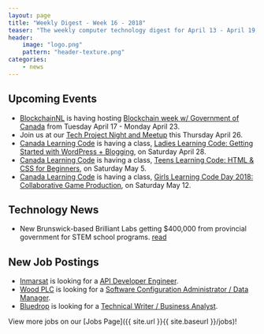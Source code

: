 ```yaml
---
layout: page
title: "Weekly Digest - Week 16 - 2018"
teaser: "The weekly computer technology digest for April 13 - April 19, 2018"
header:
    image: "logo.png"
    pattern: "header-texture.png"
categories:
    - news
---
```


## Upcoming Events

* [BlockchainNL][blockchainnl] is having hosting [Blockchain week w/ Government of Canada](https://www.facebook.com/events/160625104763954) from Tuesday April 17 - Monday April 23.
* Join us at our [Tech Project Night and Meetup][meetup] this Thursday April 26.
* [Canada Learning Code][canadacode] is having a class, [Ladies Learning Code: Getting Started with WordPress + Blogging](https://www.eventbrite.ca/e/ladies-learning-code-getting-started-with-wordpress-blogging-st-johns-registration-44644620261), on Saturday April 28.
* [Canada Learning Code][canadacode] is having a class, [Teens Learning Code: HTML & CSS for Beginners](https://www.eventbrite.ca/e/teens-learning-code-html-css-for-beginners-interactive-stories-and-gamemaking-st-johns-registration-44564322087), on Saturday May 5.
* [Canada Learning Code][canadacode] is having a class, [Girls Learning Code Day 2018: Collaborative Game Production](https://www.eventbrite.ca/e/girls-learning-code-day-2018-collaborative-game-production-for-ages-8-13-parentguardian-stjohns-registration-44406738751), on Saturday May 12.

## Technology News

* New Brunswick-based Brilliant Labs getting $400,000 from provincial government for STEM school programs. [read](www.cbc.ca/news/canada/newfoundland-labrador/codiang-funding-brilliant-labs-1.4621415)

## New Job Postings

* [Inmarsat][inmarsat] is looking for a [API Developer Engineer](https://inmarsat.jobs.net/en-GB/job/api-development-engineer/J3R2S074LQL48KXMYWM?idpartenaire=20222).
* [Wood PLC][wood] is looking for a [Software Configuration Administrator / Data Manager](https://amecfw-canadaexternal.icims.com/jobs/22235/software-configuration-administrator---data-manager/job?hub=15&mode=job&iis=Indeed&iisn=Indeed.com&mobile=false&width=1240&height=500&bga=true&needsRedirect=false&jan1offset=-210&jun1offset=-150).
* [Bluedrop][bluedrop] is looking for a [Technical Writer / Business Analyst](https://www.careerbeacon.com/en/posting/739671/bluedrop-learning-networks/technical-writer-business-analyst/st-john-s).

View more jobs on our [Jobs Page]({{ site.url }}{{ site.baseurl }}/jobs)!

[meetup]:https://www.meetup.com/Computer-Technology-Society-of-Newfoundland-and-Labrador/events/rpdzmpyxgbjc/

[blockchainnl]:https://www.facebook.com/blockchainnl/
[gamedevnl]:http://gamedevnl.org
[hackinghealth]:https://www.facebook.com/HHStJohnsNL/
[ladieslearningcode]:https://www.canadalearningcode.ca/chapters/st-johns/
[muncompsci]:https://muncompsci.ca/

[atlanticlottery]:http://www.alc.ca/
[bluedrop]:http://www.bluedroplearningnetworks.com/
[canadacode]:https://www.canadalearningcode.ca/chapters/st-johns/
[celtx]:https://www.celtx.com
[chummy]:https://chummygames.com
[clockworkfox]:http://clockworkfoxstudios.com
[colab]:https://www.colabsoftware.com/
[compusult]:http://www.compusult.net/
[hyperloop]:https://paradigmhyperloop.com/
[infotech]:http://www.infotechsolutions.com/
[inmarsat]:https://www.inmarsat.com/
[integrated]:http://integrated-informatics.com/
[johnson]:https://www1.johnson.ca/
[keyassets]:https://www.keyassetsnl.ca/
[kraken]:http://krakenrobotics.com/
[mysa]:https://getmysa.com/
[nalcor]:https://nalcorenergy.com/
[ndev]:https://www.meetup.com/ndevmeetup/
[nlc]:http://www.nlliquor.com/
[nlchi]:https://www.nlchi.nl.ca/
[nsbenergy]:https://www.nsbenergy.com/
[otherocean]:http://www.otherocean.com/
[pal]:https://www.palairlines.ca/
[pangeo]:https://www.pangeosubsea.com/
[peachy]:https://www.peachylife.ca/
[procom]:http://www.gandercanada.com/business-directory/7907/procom-data-services-inc/
[provident]:https://provident10.ca/
[q5]:http://www.q5systems.com/
[quidder]:https://qwidder.com/
[quorum]:http://www.quorumdms.com/
[radient]:http://radient360.com/
[rsa]:https://www.rsagroup.ca/
[solace]:https://www.solace.ca/
[subc]:http://subcimaging.com/
[triware]:http://triware.ca/
[verafin]:https://verafin.com
[wekaplex]:http://www.wekaplex.com/
[heyorca]:https://www.heyorca.com/
[wood]:https://www.woodplc.com
[zedit]:http://www.zedit.com/
